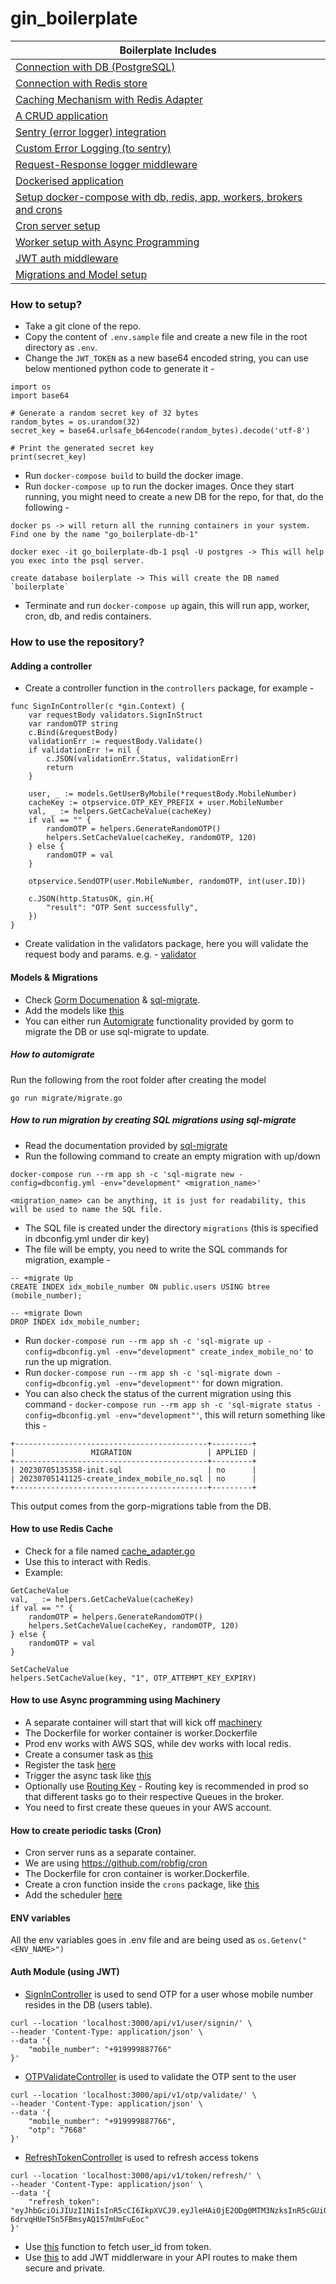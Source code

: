 # gin_boilerplate

| Boilerplate Includes |
|-----------------------|
| [Connection with DB (PostgreSQL)](https://github.com/cosmos-sajal/gin_boilerplate/blob/main/initializers/database.go#L22) |
| [Connection with Redis store](https://github.com/cosmos-sajal/gin_boilerplate/blob/main/initializers/redis.go#L17) |
| [Caching Mechanism with Redis Adapter](https://github.com/cosmos-sajal/gin_boilerplate/blob/main/helpers/cache_adapter.go) |
| [A CRUD application](https://github.com/cosmos-sajal/gin_boilerplate/blob/main/controllers/user_controller.go) |
| [Sentry (error logger) integration](https://github.com/cosmos-sajal/gin_boilerplate/blob/main/initializers/initialise_error_logger.go) |
| [Custom Error Logging (to sentry)](https://github.com/cosmos-sajal/gin_boilerplate/blob/main/errorlogger/error_logger.go) |
| [Request-Response logger middleware](https://github.com/cosmos-sajal/gin_boilerplate/blob/main/logger/logger_middleware.go#L56) |
| [Dockerised application](https://github.com/cosmos-sajal/gin_boilerplate/blob/main/Dockerfile) |
| [Setup docker-compose with db, redis, app, workers, brokers and crons](https://github.com/cosmos-sajal/gin_boilerplate/blob/main/docker-compose.yml) |
| [Cron server setup](https://github.com/cosmos-sajal/gin_boilerplate/blob/main/crons/initialise_cron.go) |
| [Worker setup with Async Programming](https://github.com/cosmos-sajal/gin_boilerplate/blob/main/initializers/connect_async_queue.go) |
| [JWT auth middleware](https://github.com/cosmos-sajal/gin_boilerplate/blob/main/services/auth/auth_service.go) |
| [Migrations and Model setup](https://github.com/cosmos-sajal/gin_boilerplate/blob/main/models/user.go) |

### How to setup?
- Take a git clone of the repo.
- Copy the content of `.env.sample` file and create a new file in the root directory as `.env`.
- Change the `JWT_TOKEN` as a new base64 encoded string, you can use below mentioned python code to generate it -
```
import os
import base64

# Generate a random secret key of 32 bytes
random_bytes = os.urandom(32)
secret_key = base64.urlsafe_b64encode(random_bytes).decode('utf-8')

# Print the generated secret key
print(secret_key)
```
- Run `docker-compose build` to build the docker image.
- Run `docker-compose up` to run the docker images. Once they start running, you might need to create a new DB for the repo, for that, do the following -
```
docker ps -> will return all the running containers in your system. Find one by the name "go_boilerplate-db-1"

docker exec -it go_boilerplate-db-1 psql -U postgres -> This will help you exec into the psql server.

create database boilerplate -> This will create the DB named `boilerplate`
```
- Terminate and run `docker-compose up` again, this will run app, worker, cron, db, and redis containers.

### How to use the repository?
#### Adding a controller
- Create a controller function in the `controllers` package, for example -
```
func SignInController(c *gin.Context) {
	var requestBody validators.SignInStruct
	var randomOTP string
	c.Bind(&requestBody)
	validationErr := requestBody.Validate()
	if validationErr != nil {
		c.JSON(validationErr.Status, validationErr)
		return
	}

	user, _ := models.GetUserByMobile(*requestBody.MobileNumber)
	cacheKey := otpservice.OTP_KEY_PREFIX + user.MobileNumber
	val, _ := helpers.GetCacheValue(cacheKey)
	if val == "" {
		randomOTP = helpers.GenerateRandomOTP()
		helpers.SetCacheValue(cacheKey, randomOTP, 120)
	} else {
		randomOTP = val
	}

	otpservice.SendOTP(user.MobileNumber, randomOTP, int(user.ID))

	c.JSON(http.StatusOK, gin.H{
		"result": "OTP Sent successfully",
	})
}
```
- Create validation in the validators package, here you will validate the request body and params. e.g. - [validator](https://github.com/cosmos-sajal/gin_boilerplate/blob/main/validators/auth_validator.go)

#### Models & Migrations
- Check [Gorm Documenation](https://gorm.io/docs/) & [sql-migrate](https://github.com/rubenv/sql-migrate).
- Add the models like [this](https://github.com/cosmos-sajal/gin_boilerplate/blob/main/models/user.go)
- You can either run [Automigrate](https://gorm.io/docs/migration.html) functionality provided by gorm to migrate the DB or use sql-migrate to update.
##### How to automigrate
Run the following from the root folder after creating the model
```
go run migrate/migrate.go
```
##### How to run migration by creating SQL migrations using sql-migrate
- Read the documentation provided by [sql-migrate](https://github.com/rubenv/sql-migrate)
- Run the following command to create an empty migration with up/down
```
docker-compose run --rm app sh -c 'sql-migrate new -config=dbconfig.yml -env="development" <migration_name>'

<migration_name> can be anything, it is just for readability, this will be used to name the SQL file.
```
- The SQL file is created under the directory `migrations` (this is specified in dbconfig.yml under dir key)
- The file will be empty, you need to write the SQL commands for migration, example -
```
-- +migrate Up
CREATE INDEX idx_mobile_number ON public.users USING btree (mobile_number);

-- +migrate Down
DROP INDEX idx_mobile_number;
```
- Run `docker-compose run --rm app sh -c 'sql-migrate up -config=dbconfig.yml -env="development" create_index_mobile_no'` to run the up migration.
- Run `docker-compose run --rm app sh -c 'sql-migrate down -config=dbconfig.yml -env="development"'` for down migration.
- You can also check the status of the current migration using this command - `docker-compose run --rm app sh -c 'sql-migrate status -config=dbconfig.yml -env="development"'`, this will return something like this -
```
+-------------------------------------------+---------+
|                 MIGRATION                 | APPLIED |
+-------------------------------------------+---------+
| 20230705135358-init.sql                   | no      |
| 20230705141125-create_index_mobile_no.sql | no      |
+-------------------------------------------+---------+
```
This output comes from the gorp-migrations table from the DB.

#### How to use Redis Cache
- Check for a file named [cache_adapter.go](https://github.com/cosmos-sajal/gin_boilerplate/blob/main/helpers/cache_adapter.go)
- Use this to interact with Redis.
- Example:
```
GetCacheValue
val, _ := helpers.GetCacheValue(cacheKey)
if val == "" {
	randomOTP = helpers.GenerateRandomOTP()
	helpers.SetCacheValue(cacheKey, randomOTP, 120)
} else {
	randomOTP = val
}

SetCacheValue
helpers.SetCacheValue(key, "1", OTP_ATTEMPT_KEY_EXPIRY)
```

#### How to use Async programming using Machinery
- A separate container will start that will kick off [machinery](https://github.com/RichardKnop/machinery)
- The Dockerfile for worker container is worker.Dockerfile
- Prod env works with AWS SQS, while dev works with local redis.
- Create a consumer task as [this](https://github.com/cosmos-sajal/gin_boilerplate/blob/main/tasks/send_otp.go)
- Register the task [here](https://github.com/cosmos-sajal/gin_boilerplate/blob/main/initializers/connect_async_queue.go#L65)
- Trigger the async task like [this](https://github.com/cosmos-sajal/gin_boilerplate/blob/main/services/otp/otp_service.go#L38)
- Optionally use [Routing Key](https://github.com/cosmos-sajal/gin_boilerplate/blob/main/services/otp/otp_service.go#L36) - Routing key is recommended in prod so that different tasks go to their respective Queues in the broker.
- You need to first create these queues in your AWS account.

#### How to create periodic tasks (Cron)
- Cron server runs as a separate container.
- We are using https://github.com/robfig/cron
- The Dockerfile for cron container is worker.Dockerfile.
- Create a cron function inside the `crons` package, like [this](https://github.com/cosmos-sajal/gin_boilerplate/blob/main/crons/cron1.go)
- Add the scheduler [here](https://github.com/cosmos-sajal/gin_boilerplate/blob/main/crons/initialise_cron.go#L11)

#### ENV variables
All the env variables goes in .env file and are being used as `os.Getenv("<ENV_NAME>")`

#### Auth Module (using JWT)
- [SignInController](https://github.com/cosmos-sajal/gin_boilerplate/blob/main/controllers/auth_controller.go#L14) is used to send OTP for a user whose mobile number resides in the DB (users table).
```
curl --location 'localhost:3000/api/v1/user/signin/' \
--header 'Content-Type: application/json' \
--data '{
    "mobile_number": "+919999887766"
}'
```
- [OTPValidateController](https://github.com/cosmos-sajal/gin_boilerplate/blob/main/controllers/otp_controller.go#L13) is used to validate the OTP sent to the user
```
curl --location 'localhost:3000/api/v1/otp/validate/' \
--header 'Content-Type: application/json' \
--data '{
    "mobile_number": "+919999887766",
    "otp": "7668"
}'
```
- [RefreshTokenController](https://github.com/cosmos-sajal/gin_boilerplate/blob/main/controllers/auth_controller.go#L41) is used to refresh access tokens
```
curl --location 'localhost:3000/api/v1/token/refresh/' \
--header 'Content-Type: application/json' \
--data '{
    "refresh_token": "eyJhbGciOiJIUzI1NiIsInR5cCI6IkpXVCJ9.eyJleHAiOjE2ODg0MTM3NzksInR5cGUiOiJyZWZyZXNoIiwidXNlcl9pZCI6N30.BB1zVyl3H6st-6drvqHUeTSn5FBmsyAQ157mUmFuEoc"
}'
```
- Use [this](https://github.com/cosmos-sajal/gin_boilerplate/blob/main/services/auth/auth_service.go#L49) function to fetch user_id from token.
- Use [this](https://github.com/cosmos-sajal/gin_boilerplate/blob/main/main.go#L35) to add JWT middlerware in your API routes to make them secure and private.
